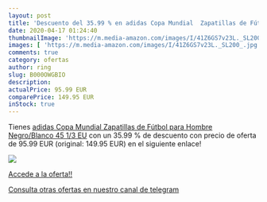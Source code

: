 ```yaml
---
layout: post
title: 'Descuento del 35.99 % en adidas Copa Mundial  Zapatillas de Fútbo'
date: 2020-04-17 01:24:40
thumbnailImage: 'https://m.media-amazon.com/images/I/41Z6GS7v23L._SL200_.jpg'
images: [ 'https://m.media-amazon.com/images/I/41Z6GS7v23L._SL200_.jpg' ]
comments: true
category: ofertas
author: ring
slug: B000OWGBIO
description:
actualPrice: 95.99 EUR
comparePrice: 149.95 EUR
inStock: true
---
```


Tienes [adidas Copa Mundial  Zapatillas de Fútbol para Hombre  Negro/Blanco  45 1/3 EU](https://www.amazon.com/dp/B000OWGBIO/?tag=redken08-20) con un 35.99 % de descuento con precio de oferta de 95.99 EUR (original: 149.95 EUR) en el siguiente enlace!

[![](https://m.media-amazon.com/images/I/41Z6GS7v23L._SL200_.jpg)](https://www.amazon.com/dp/B000OWGBIO/?tag=redken08-20)

[Accede a la oferta!!](https://www.amazon.com/dp/B000OWGBIO/?tag=redken08-20)

[Consulta otras ofertas en nuestro canal de telegram](https://t.me/s/ofertas25)
